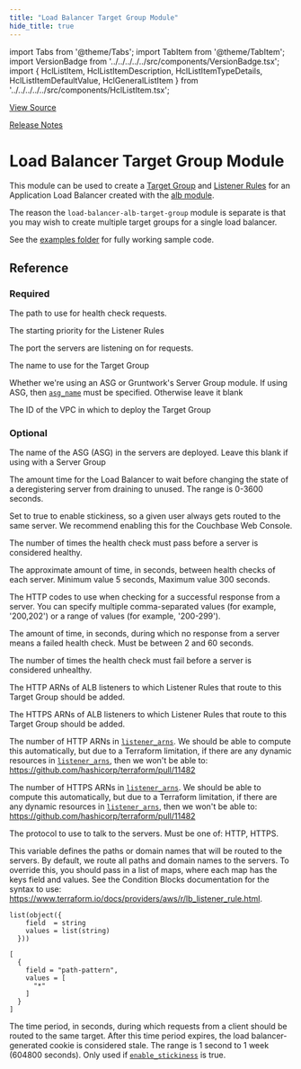 ```yaml
---
title: "Load Balancer Target Group Module"
hide_title: true
---
```


import Tabs from '@theme/Tabs';
import TabItem from '@theme/TabItem';
import VersionBadge from '../../../../../src/components/VersionBadge.tsx';
import { HclListItem, HclListItemDescription, HclListItemTypeDetails, HclListItemDefaultValue, HclGeneralListItem } from '../../../../../src/components/HclListItem.tsx';

<a href="https://github.com/gruntwork-io/terraform-aws-elk/tree/master/modules%2Fload-balancer-alb-target-group" className="link-button" title="View the source code for this module in GitHub.">View Source</a>

<a href="https://github.com/gruntwork-io/terraform-aws-elk/releases?q=" className="link-button" title="Release notes for only the service catalog versions which impacted this service.">Release Notes</a>

# Load Balancer Target Group Module

This module can be used to create a [Target
Group](https://docs.aws.amazon.com/elasticloadbalancing/latest/application/load-balancer-target-groups.html) and
[Listener Rules](https://docs.aws.amazon.com/elasticloadbalancing/latest/application/listener-update-rules.html) for
an Application Load Balancer created with the [alb module](https://github.com/gruntwork-io/terraform-aws-load-balancer/tree/main/modules/alb).

The reason the `load-balancer-alb-target-group` module is separate is that you may wish to create multiple target groups
for a single load balancer.

See the [examples folder](https://github.com/gruntwork-io/terraform-aws-elk/tree/master/examples) for fully working sample code.




## Reference

<Tabs>
<TabItem value="inputs" label="Inputs" default>

### Required

<HclListItem name="health_check_path" requirement="required" type="string">
<HclListItemDescription>

The path to use for health check requests.

</HclListItemDescription>
</HclListItem>

<HclListItem name="listener_rule_starting_priority" requirement="required" type="number">
<HclListItemDescription>

The starting priority for the Listener Rules

</HclListItemDescription>
</HclListItem>

<HclListItem name="port" requirement="required" type="number">
<HclListItemDescription>

The port the servers are listening on for requests.

</HclListItemDescription>
</HclListItem>

<HclListItem name="target_group_name" requirement="required" type="string">
<HclListItemDescription>

The name to use for the Target Group

</HclListItemDescription>
</HclListItem>

<HclListItem name="using_server_group" requirement="required" type="bool">
<HclListItemDescription>

Whether we're using an ASG or Gruntwork's Server Group module. If using ASG, then <a href="#asg_name"><code>asg_name</code></a> must be specified. Otherwise leave it blank

</HclListItemDescription>
</HclListItem>

<HclListItem name="vpc_id" requirement="required" type="string">
<HclListItemDescription>

The ID of the VPC in which to deploy the Target Group

</HclListItemDescription>
</HclListItem>

### Optional

<HclListItem name="asg_name" requirement="optional" type="string">
<HclListItemDescription>

The name of the ASG (ASG) in the servers are deployed. Leave this blank if using with a Server Group

</HclListItemDescription>
<HclListItemDefaultValue defaultValue="null"/>
</HclListItem>

<HclListItem name="deregistration_delay" requirement="optional" type="number">
<HclListItemDescription>

The amount time for the Load Balancer to wait before changing the state of a deregistering server from draining to unused. The range is 0-3600 seconds.

</HclListItemDescription>
<HclListItemDefaultValue defaultValue="300"/>
</HclListItem>

<HclListItem name="enable_stickiness" requirement="optional" type="bool">
<HclListItemDescription>

Set to true to enable stickiness, so a given user always gets routed to the same server. We recommend enabling this for the Couchbase Web Console.

</HclListItemDescription>
<HclListItemDefaultValue defaultValue="false"/>
</HclListItem>

<HclListItem name="health_check_healthy_threshold" requirement="optional" type="number">
<HclListItemDescription>

The number of times the health check must pass before a server is considered healthy.

</HclListItemDescription>
<HclListItemDefaultValue defaultValue="2"/>
</HclListItem>

<HclListItem name="health_check_interval" requirement="optional" type="number">
<HclListItemDescription>

The approximate amount of time, in seconds, between health checks of each server. Minimum value 5 seconds, Maximum value 300 seconds.

</HclListItemDescription>
<HclListItemDefaultValue defaultValue="30"/>
</HclListItem>

<HclListItem name="health_check_matcher" requirement="optional" type="string">
<HclListItemDescription>

The HTTP codes to use when checking for a successful response from a server. You can specify multiple comma-separated values (for example, '200,202') or a range of values (for example, '200-299').

</HclListItemDescription>
<HclListItemDefaultValue defaultValue="&quot;200&quot;"/>
</HclListItem>

<HclListItem name="health_check_timeout" requirement="optional" type="number">
<HclListItemDescription>

The amount of time, in seconds, during which no response from a server means a failed health check. Must be between 2 and 60 seconds.

</HclListItemDescription>
<HclListItemDefaultValue defaultValue="5"/>
</HclListItem>

<HclListItem name="health_check_unhealthy_threshold" requirement="optional" type="number">
<HclListItemDescription>

The number of times the health check must fail before a server is considered unhealthy.

</HclListItemDescription>
<HclListItemDefaultValue defaultValue="2"/>
</HclListItem>

<HclListItem name="http_listener_arns" requirement="optional" type="list(string)">
<HclListItemDescription>

The HTTP ARNs of ALB listeners to which Listener Rules that route to this Target Group should be added.

</HclListItemDescription>
<HclListItemDefaultValue defaultValue="[]"/>
</HclListItem>

<HclListItem name="https_listener_arns" requirement="optional" type="list(string)">
<HclListItemDescription>

The HTTPS ARNs of ALB listeners to which Listener Rules that route to this Target Group should be added.

</HclListItemDescription>
<HclListItemDefaultValue defaultValue="[]"/>
</HclListItem>

<HclListItem name="num_http_listener_arns" requirement="optional" type="number">
<HclListItemDescription>

The number of HTTP ARNs in <a href="#listener_arns"><code>listener_arns</code></a>. We should be able to compute this automatically, but due to a Terraform limitation, if there are any dynamic resources in <a href="#listener_arns"><code>listener_arns</code></a>, then we won't be able to: https://github.com/hashicorp/terraform/pull/11482

</HclListItemDescription>
<HclListItemDefaultValue defaultValue="0"/>
</HclListItem>

<HclListItem name="num_https_listener_arns" requirement="optional" type="number">
<HclListItemDescription>

The number of HTTPS ARNs in <a href="#listener_arns"><code>listener_arns</code></a>. We should be able to compute this automatically, but due to a Terraform limitation, if there are any dynamic resources in <a href="#listener_arns"><code>listener_arns</code></a>, then we won't be able to: https://github.com/hashicorp/terraform/pull/11482

</HclListItemDescription>
<HclListItemDefaultValue defaultValue="0"/>
</HclListItem>

<HclListItem name="protocol" requirement="optional" type="string">
<HclListItemDescription>

The protocol to use to talk to the servers. Must be one of: HTTP, HTTPS.

</HclListItemDescription>
<HclListItemDefaultValue defaultValue="&quot;HTTP&quot;"/>
</HclListItem>

<HclListItem name="routing_condition" requirement="optional" type="list(object(…))">
<HclListItemDescription>

This variable defines the paths or domain names that will be routed to the servers. By default, we route all paths and domain names to the servers. To override this, you should pass in a list of maps, where each map has the keys field and values. See the Condition Blocks documentation for the syntax to use: https://www.terraform.io/docs/providers/aws/r/lb_listener_rule.html.

</HclListItemDescription>
<HclListItemTypeDetails>

```hcl
list(object({
    field  = string
    values = list(string)
  }))
```

</HclListItemTypeDetails>
<HclListItemDefaultValue>

```hcl
[
  {
    field = "path-pattern",
    values = [
      "*"
    ]
  }
]
```

</HclListItemDefaultValue>
</HclListItem>

<HclListItem name="stickiness_cookie_duration" requirement="optional" type="number">
<HclListItemDescription>

The time period, in seconds, during which requests from a client should be routed to the same target. After this time period expires, the load balancer-generated cookie is considered stale. The range is 1 second to 1 week (604800 seconds). Only used if <a href="#enable_stickiness"><code>enable_stickiness</code></a> is true.

</HclListItemDescription>
<HclListItemDefaultValue defaultValue="86400"/>
</HclListItem>

</TabItem>
<TabItem value="outputs" label="Outputs">

<HclListItem name="target_group_arn">
</HclListItem>

</TabItem>
</Tabs>


<!-- ##DOCS-SOURCER-START
{
  "originalSources": [
    "https://github.com/gruntwork-io/terraform-aws-elk/tree/modules%2Fload-balancer-alb-target-group%2Freadme.md",
    "https://github.com/gruntwork-io/terraform-aws-elk/tree/modules%2Fload-balancer-alb-target-group%2Fvariables.tf",
    "https://github.com/gruntwork-io/terraform-aws-elk/tree/modules%2Fload-balancer-alb-target-group%2Foutputs.tf"
  ],
  "sourcePlugin": "module-catalog-api",
  "hash": "5ecc9cdb95bbc169bd1199d20f53148f"
}
##DOCS-SOURCER-END -->
